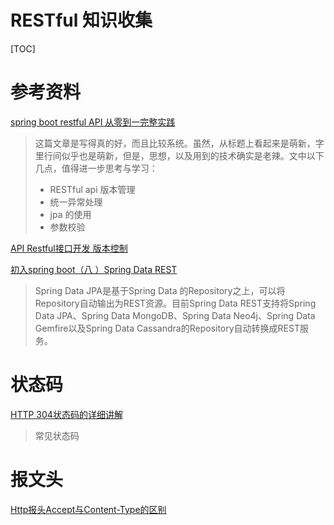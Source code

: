 # RESTful 知识收集

[TOC]

# 参考资料

[spring boot restful API 从零到一完整实践](https://hacpai.com/article/1546930788518) 

> 这篇文章是写得真的好，而且比较系统。虽然，从标题上看起来是萌新，字里行间似乎也是萌新，但是，思想，以及用到的技术确实是老辣。文中以下几点，值得进一步思考与学习：
>
> + RESTful api 版本管理
> + 统一异常处理 
> + jpa 的使用
> + 参数校验

[API Restful接口开发 版本控制](https://blog.csdn.net/u010598360/article/details/81275291)

[初入spring boot（八 ）Spring Data REST](https://www.cnblogs.com/kevin443/p/6748616.html)

> Spring Data JPA是基于Spring Data 的Repository之上，可以将Repository自动输出为REST资源。目前Spring Data REST支持将Spring Data JPA、Spring Data MongoDB、Spring Data Neo4j、Spring Data Gemfire以及Spring Data Cassandra的Repository自动转换成REST服务。

# 状态码

[HTTP 304状态码的详细讲解](https://blog.csdn.net/huwei2003/article/details/70139062)

> 常见状态码

# 报文头

[Http报头Accept与Content-Type的区别](https://www.cnblogs.com/avivahe/p/5630394.html)

